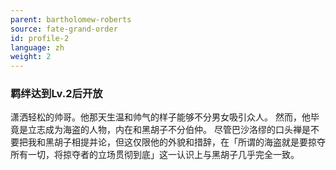 ```yaml
---
parent: bartholomew-roberts
source: fate-grand-order
id: profile-2
language: zh
weight: 2
---
```


### 羁绊达到Lv.2后开放

潇洒轻松的帅哥。他那天生温和帅气的样子能够不分男女吸引众人。
然而，他毕竟是立志成为海盗的人物，内在和黑胡子不分伯仲。
尽管巴沙洛缪的口头禅是不要把我和黑胡子相提并论，但这仅限他的外貌和措辞，在「所谓的海盗就是要掠夺所有一切，将掠夺者的立场贯彻到底」这一认识上与黑胡子几乎完全一致。
